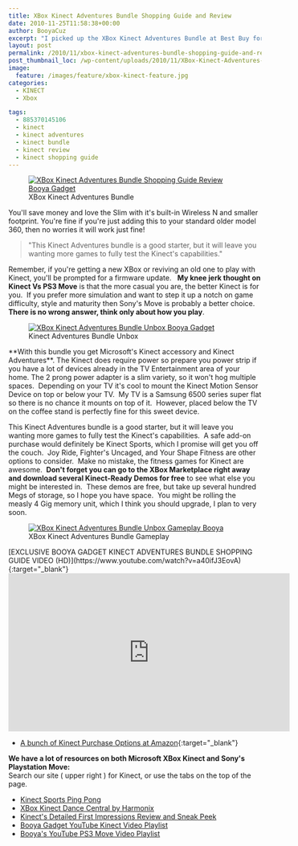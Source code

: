 ```yaml
---
title: XBox Kinect Adventures Bundle Shopping Guide and Review
date: 2010-11-25T11:58:38+00:00
author: BooyaCuz
excerpt: "I picked up the XBox Kinect Adventures Bundle at Best Buy for $150 at the time of this article. If you have the budget, I'd recommend going with a Bigger Bundle (spend more) and pick up the XBox Slim too if you can."
layout: post
permalink: /2010/11/xbox-kinect-adventures-bundle-shopping-guide-and-review.html
post_thumbnail_loc: /wp-content/uploads/2010/11/XBox-Kinect-Adventures-Bundle-Unbox-thumb.jpg
image:
  feature: /images/feature/xbox-kinect-feature.jpg
categories:
  - KINECT
  - Xbox

tags:
  - 885370145106
  - kinect
  - kinect adventures
  - kinect bundle
  - kinect review
  - kinect shopping guide
---
```

<figure>
	<a href="{{ site.cdn-url }}/wp-content/uploads/2010/11/XBox-Kinect-Bundle-Adventures-Sensor-Booya-Gadget.jpg">
    <img src="{{ site.cdn-url }}/wp-content/uploads/2010/11/XBox-Kinect-Bundle-Adventures-Sensor-Booya-Gadget-640.jpg" 
         alt="XBox Kinect Adventures Bundle Shopping Guide Review Booya Gadget" title="XBox Kinect Adventures Bundle Shopping Guide Review"></a>
	<figcaption>XBox Kinect Adventures Bundle</figcaption>
</figure>
You'll save money and love the Slim with it's built-in Wireless N and smaller footprint. You're fine if you're just adding this to your standard older model 360, then no worries it will work just fine!

> "This Kinect Adventures bundle is a good starter, but it will leave you wanting more games to fully test the Kinect's capabilities."

Remember, if you're getting a new XBox or reviving an old one to play with Kinect, you'll be prompted for a firmware update.   **My knee jerk thought on Kinect Vs PS3 Move** is that the more casual you are, the better Kinect is for you.  If you prefer more simulation and want to step it up a notch on game difficulty, style and maturity then Sony's Move is probably a better choice.  **There is no wrong answer, think only about how you play**.
<figure>
	<a href="{{ site.cdn-url }}/wp-content/uploads/2010/11/XBox-Kinect-Adventures-Bundle-Unbox.jpg">
    <img src="{{ site.cdn-url }}/wp-content/uploads/2010/11/XBox-Kinect-Adventures-Bundle-Unbox-640.jpg" 
         alt="XBox Kinect Adventures Bundle Unbox Booya Gadget" title="XBox Kinect Adventures Bundle Unbox"></a>
	<figcaption>Kinect Adventures Bundle Unbox</figcaption>
</figure>
**With this bundle you get Microsoft's Kinect accessory and Kinect Adventures**. The Kinect does require power so prepare you power strip if you have a lot of devices already in the TV Entertainment area of your home. The 2 prong power adapter is a slim variety, so it won't hog multiple spaces.  Depending on your TV it's cool to mount the Kinect Motion Sensor Device on top or below your TV.  My TV is a Samsung 6500 series super flat so there is no chance it mounts on top of it.  However, placed below the TV on the coffee stand is perfectly fine for this sweet device.

This Kinect Adventures bundle is a good starter, but it will leave you wanting more games to fully test the Kinect's capabilities.  A safe add-on purchase would definitely be Kinect Sports, which I promise will get you off the couch.  Joy Ride, Fighter's Uncaged, and Your Shape Fitness are other options to consider.  Make no mistake, the fitness games for Kinect are awesome.  **Don't forget you can go to the XBox Marketplace right away and download several Kinect-Ready Demos for free** to see what else you might be interested in.  These demos are free, but take up several hundred Megs of storage, so I hope you have space.  You might be rolling the measly 4 Gig memory unit, which I think you should upgrade, I plan to very soon.
<figure>
	<a href="{{ site.cdn-url }}/wp-content/uploads/2010/11/XBox-Kinect-Adventures-Bundle-Unbox-Gameplay-Booya.jpg">
    <img src="{{ site.cdn-url }}/wp-content/uploads/2010/11/XBox-Kinect-Adventures-Bundle-Unbox-Gameplay-Booya-640.jpg" 
         alt="XBox Kinect Adventures Bundle Unbox Gameplay Booya" title="XBox Kinect Adventures Bundle Unbox Gameplay Booya"></a>
	<figcaption>XBox Kinect Adventures Bundle Gameplay</figcaption>
</figure>
[EXCLUSIVE BOOYA GADGET KINECT ADVENTURES BUNDLE SHOPPING GUIDE VIDEO (HD)](https://www.youtube.com/watch?v=a40ifJ3EovA){:target="_blank"}
<iframe width="560" height="315" src="https://www.youtube.com/embed/a40ifJ3EovA" frameborder="0" allowfullscreen></iframe>

* [A bunch of Kinect Purchase Options at Amazon](http://amzn.to/2ke0fJ4){:target="_blank"}
 
**We have a lot of resources on both Microsoft XBox Kinect and Sony's Playstation Move:**  
Search our site ( upper right ) for Kinect, or use the tabs on the top of the page.

* [Kinect Sports Ping Pong](/2010/11/xbox-kinect-sports-table-tennis-hands-on-ping-pong.html)  
* [XBox Kinect Dance Central by Harmonix](/2010/11/xbox-kinect-dance-central-hands-on-impressions.html)  
* [Kinect's Detailed First Impressions Review and Sneak Peek](/2010/11/xbox-kinect-sneak-peek-first-impressions-very-good.html)  
* [Booya Gadget YouTube Kinect Video Playlist](http://www.youtube.com/user/BooyaGadget#grid/user/30D99594CA35FEC5)  
* [Booya's YouTube PS3 Move Video Playlist](http://www.youtube.com/user/BooyaGadget#grid/user/F3E97F16B1B51F90)